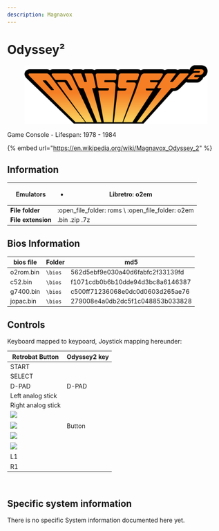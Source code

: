 ```yaml
---
description: Magnavox
---
```


# Odyssey²

<figure><img src="https://raw.githubusercontent.com/fabricecaruso/es-theme-carbon/52ff37c9e265587d006945a2ba695b5a962b3a3d/art/logos/odyssey2.svg" alt=""><figcaption></figcaption></figure>

Game Console - Lifespan: 1978 - 1984

{% embed url="https://en.wikipedia.org/wiki/Magnavox_Odyssey_2" %}

## Information

| **Emulators**      | <ul><li>Libretro: o2em</li></ul>                      |
| ------------------ | ----------------------------------------------------- |
| **File folder**    | :open\_file\_folder: roms \ :open\_file\_folder: o2em |
| **File extension** | .bin .zip .7z                                         |

## Bios Information

| bios file | Folder  | md5                              |
| --------- | ------- | -------------------------------- |
| o2rom.bin | `\bios` | 562d5ebf9e030a40d6fabfc2f33139fd |
| c52.bin   | `\bios` | f1071cdb0b6b10dde94d3bc8a6146387 |
| g7400.bin | `\bios` | c500ff71236068e0dc0d0603d265ae76 |
| jopac.bin | `\bios` | 279008e4a0db2dc5f1c048853b033828 |

## Controls

Keyboard mapped to keypoard, Joystick mapping hereunder:

| Retrobat Button                                    | Odyssey2 key |
| -------------------------------------------------- | ------------ |
| START                                              |              |
| SELECT                                             |              |
| D-PAD                                              | D-PAD        |
| Left analog stick                                  |              |
| Right analog stick                                 |              |
| ![](<../../.gitbook/assets/image (2) (1) (1).png>) |              |
| ![](<../../.gitbook/assets/image (1) (2) (1).png>) | Button       |
| ![](<../../.gitbook/assets/image (4) (1).png>)     |              |
| ![](<../../.gitbook/assets/image (3) (1) (2).png>) |              |
| L1                                                 |              |
| R1                                                 |              |

<figure><img src="https://i.imgur.com/1eW9xUn.png" alt=""><figcaption></figcaption></figure>

## Specific system information

There is no specific System information documented here yet.
